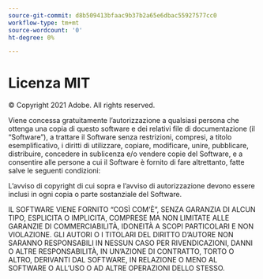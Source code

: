 ```yaml
---
source-git-commit: d8b509413bfaac9b37b2a65e6dbac55927577cc0
workflow-type: tm+mt
source-wordcount: '0'
ht-degree: 0%

---
```

# Licenza MIT

© Copyright 2021 Adobe. All rights reserved.

Viene concessa gratuitamente l’autorizzazione a qualsiasi persona che ottenga una copia di questo software e dei relativi file di documentazione (il “Software”), a trattare il Software senza restrizioni, compresi, a titolo esemplificativo, i diritti di utilizzare, copiare, modificare, unire, pubblicare, distribuire, concedere in sublicenza e/o vendere copie del Software, e a consentire alle persone a cui il Software è fornito di fare altrettanto, fatte salve le seguenti condizioni:

L’avviso di copyright di cui sopra e l’avviso di autorizzazione devono essere inclusi in ogni copia o parte sostanziale del Software.

IL SOFTWARE VIENE FORNITO “COSÌ COM’È”, SENZA GARANZIA DI ALCUN TIPO, ESPLICITA O IMPLICITA, COMPRESE MA NON LIMITATE ALLE GARANZIE DI COMMERCIABILITÀ, IDONEITÀ A SCOPI PARTICOLARI E NON VIOLAZIONE. GLI AUTORI O I TITOLARI DEL DIRITTO D’AUTORE NON SARANNO RESPONSABILI IN NESSUN CASO PER RIVENDICAZIONI, DANNI O ALTRE RESPONSABILITÀ, IN UN’AZIONE DI CONTRATTO, TORTO O ALTRO, DERIVANTI DAL SOFTWARE, IN RELAZIONE O MENO AL SOFTWARE O ALL’USO O AD ALTRE OPERAZIONI DELLO STESSO.
